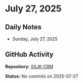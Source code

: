 ﻿# July 27, 2025

## Daily Notes

- Sunday, July 27, 2025

## GitHub Activity

**Repository:** [SSJK-CRM](https://github.com/Rupali59/SSJK-CRM)

**Status:** No commits on 2025-07-27
